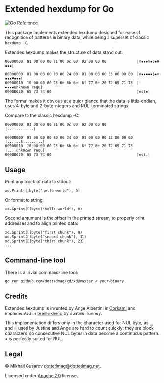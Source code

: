 # Extended hexdump for Go

[![Go Reference](https://pkg.go.dev/badge/github.com/dottedmag/xd.svg)](https://pkg.go.dev/github.com/dottedmag/xd)

This package implements extended hexdump designed for ease of recognition
of patterns in binary data, while being a superset of classic `hexdump -C`.

Extended hexdump makes the structure of data stand out:

    00000000  01 00 00 00 01 00 0c 00  02 00 00 00              |☺▪▪▪☺▪♀▪☻▪▪▪|

    00000000  01 00 00 00 00 00 24 00  01 00 00 00 03 00 00 00  |☺▪▪▪▪▪$▪☺▪▪▪♥▪▪▪|
    00000010  10 00 00 00 75 6e 6b 6e  6f 77 6e 20 72 65 71 75  |►▪▪▪unknown requ|
    00000020  65 73 74 00                                       |est▪|

The format makes it obvious at a quick glance that the data is little-endian,
uses 4-byte and 2-byte integers and NUL-terminated strings.

Compare to the classic hexdump -C:

    00000000  01 00 00 00 01 00 0c 00  02 00 00 00              |............|

    00000000  01 00 00 00 00 00 24 00  01 00 00 00 03 00 00 00  |......$.........|
    00000010  10 00 00 00 75 6e 6b 6e  6f 77 6e 20 72 65 71 75  |....unknown requ|
    00000020  65 73 74 00                                       |est.|

## Usage

Print any block of data to stdout:

    xd.Print([]byte("hello world"), 0)

Or format to string:

    xd.Sprint([]byte("hello world"), 0)

Second argument is the offset in the printed stream, to properly print addresses
and to align printed data:

    xd.Sprint([]byte("first chunk"), 0)
    xd.Sprint([]byte("second chunk"), 11)
    xd.Sprint([]byte("third chunk"), 23)
    ...

## Command-line tool

There is a trivial command-line tool:

    go run github.com/dottedmag/xd/xd@master < your-binary

## Credits

Extended hexdump is invented by Ange Albertini in
[Corkami](https://github.com/angea/corkami/blob/master/src/HexII/braille/braille-ange)
and implemented in [braille dump](https://justine.lol/braille/) by Justine Tunney.

This implementation differs only in the character used for NUL byte, as ▁ and ░ used
by Justine and Ange are hard to count quickly: they are block characters, so
consecutive NUL bytes in data become a continuous pattern. ▪ is perfectly suited
for NUL.

## Legal

© Mikhail Gusarov <dottedmag@dottedmag.net>.

Licensed under [Apache 2.0](LICENSE) license.
